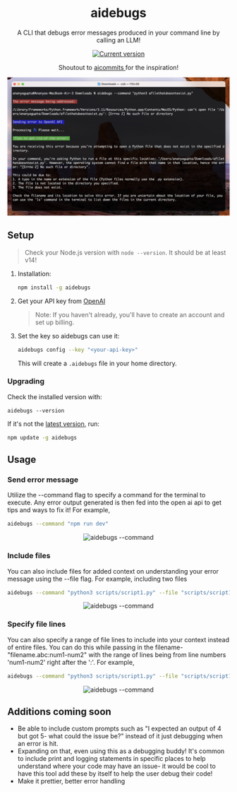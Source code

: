 <div align="center">
  <div>
    <h1 align="center">aidebugs</h1>
  </div>
	<p>A CLI that debugs error messages produced in your command line by calling an LLM! </p>
	<a href="https://www.npmjs.com/package/aidebugs"><img src="https://img.shields.io/npm/v/aidebugs" alt="Current version"></a>
  <p> Shoutout to <a href="https://github.com/Nutlope/aicommits"> aicommits </a> for the inspiration! </p>
  <img src=".github/example.png" alt="aidebugs --command "npm run dev"/>
</div>

## Setup

> Check your Node.js version with `node --version`. It should be at least v14!

1. Installation:

    ```sh
    npm install -g aidebugs
    ```

2. Get your API key from [OpenAI](https://platform.openai.com/account/api-keys)

    > Note: If you haven't already, you'll have to create an account and set up billing.

3. Set the key so aidebugs can use it:
    ```sh
    aidebugs config --key "<your-api-key>"
    ```

    This will create a `.aidebugs` file in your home directory.

### Upgrading

Check the installed version with:
```
aidebugs --version
```

If it's not the [latest version](https://www.npmjs.com/package/aidebugs), run:
```sh
npm update -g aidebugs
```

## Usage
### Send error message

Utilize the --command flag to specify a command for the terminal to execute. Any error output generated is then fed into the open ai api to get tips and ways to fix it! For example,

```sh
aidebugs --command "npm run dev"
```
<div align="center">
  <img src=".github/usage1.png" alt="aidebugs --command "npm run dev"/>
</div>

### Include files 

You can also include files for added context on understanding your error message using the --file flag. For example, including two files

```sh
aidebugs --command "python3 scripts/script1.py" --file "scripts/script1.py" "scripts/script2.py"
```

<div align="center">
  <img src=".github/usage2.png" alt="aidebugs --command "npm run dev"/>
</div>

### Specify file lines

You can also specify a range of file lines to include into your context instead of entire files. You can do this while passing in the filename- "filename.abc:num1-num2" with the range of lines being from line numbers 'num1-num2' right after the ':'. For example,

```sh
aidebugs --command "python3 scripts/script1.py" --file "scripts/script1.py:1-2" "scripts/script2.py"
```

<div align="center">
  <img src=".github/usage3.png" alt="aidebugs --command "npm run dev"/>
</div>

## Additions coming soon

- Be able to include custom prompts such as "I expected an output of 4 but got 5- what could the issue be?" instead of it just debugging when an error is hit. 
- Expanding on that, even using this as a debugging buddy! It's common to include print and logging statements in specific places to help understand where your code may have an issue- it would be cool to have this tool add these by itself to help the user debug their code! 
- Make it prettier, better error handling

